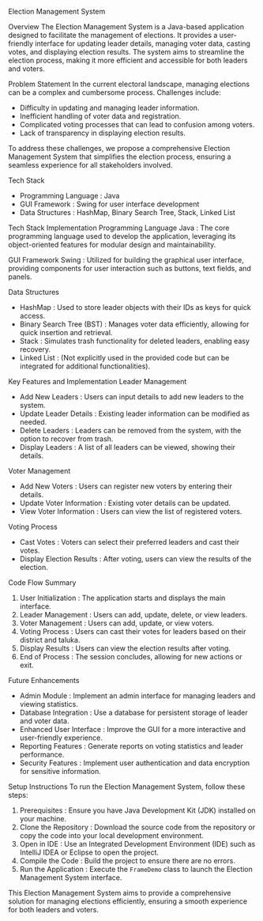 Election Management System

Overview
The Election Management System is a Java-based application designed to facilitate the management of elections. It provides a user-friendly interface for updating leader details, managing voter data, casting votes, and displaying election results. The system aims to streamline the election process, making it more efficient and accessible for both leaders and voters.

Problem Statement
In the current electoral landscape, managing elections can be a complex and cumbersome process. Challenges include:
- Difficulty in updating and managing leader information.
- Inefficient handling of voter data and registration.
- Complicated voting processes that can lead to confusion among voters.
- Lack of transparency in displaying election results.

To address these challenges, we propose a comprehensive Election Management System that simplifies the election process, ensuring a seamless experience for all stakeholders involved.

Tech Stack
- Programming Language : Java
- GUI Framework : Swing for user interface development
- Data Structures : HashMap, Binary Search Tree, Stack, Linked List

Tech Stack Implementation
Programming Language
Java : The core programming language used to develop the application, leveraging its object-oriented features for modular design and maintainability.

GUI Framework
Swing : Utilized for building the graphical user interface, providing components for user interaction such as buttons, text fields, and panels.

Data Structures
- HashMap : Used to store leader objects with their IDs as keys for quick access.
- Binary Search Tree (BST) : Manages voter data efficiently, allowing for quick insertion and retrieval.
- Stack : Simulates trash functionality for deleted leaders, enabling easy recovery.
- Linked List : (Not explicitly used in the provided code but can be integrated for additional functionalities).

Key Features and Implementation
Leader Management
- Add New Leaders : Users can input details to add new leaders to the system.
- Update Leader Details : Existing leader information can be modified as needed.
- Delete Leaders : Leaders can be removed from the system, with the option to recover from trash.
- Display Leaders : A list of all leaders can be viewed, showing their details.

Voter Management
- Add New Voters : Users can register new voters by entering their details.
- Update Voter Information : Existing voter details can be updated.
- View Voter Information : Users can view the list of registered voters.

Voting Process
- Cast Votes : Voters can select their preferred leaders and cast their votes.
- Display Election Results : After voting, users can view the results of the election.

Code Flow Summary
1. User  Initialization    :  The application starts and displays the main interface.
2. Leader Management       :  Users can add, update, delete, or view leaders.
3. Voter Management        :  Users can add, update, or view voters.
4. Voting Process          :  Users can cast their votes for leaders based on their district and taluka.
5. Display Results         :  Users can view the election results after voting.
6. End of Process          :  The session concludes, allowing for new actions or exit.

Future Enhancements
- Admin Module            : Implement an admin interface for managing leaders and viewing statistics.
- Database Integration    : Use a database for persistent storage of leader and voter data.
- Enhanced User Interface : Improve the GUI for a more interactive and user-friendly experience.
- Reporting Features      : Generate reports on voting statistics and leader performance.
- Security Features       : Implement user authentication and data encryption for sensitive information.

Setup Instructions
To run the Election Management System, follow these steps:

1. Prerequisites : Ensure you have Java Development Kit (JDK) installed on your machine.
2. Clone the Repository : Download the source code from the repository or copy the code into your local development environment.
3. Open in IDE : Use an Integrated Development Environment (IDE) such as IntelliJ IDEA or Eclipse to open the project.
4. Compile the Code : Build the project to ensure there are no errors.
5. Run the Application : Execute the `FrameDemo` class to launch the Election Management System interface.


This Election Management System aims to provide a comprehensive solution for managing elections efficiently, ensuring a smooth experience for both leaders and voters.
